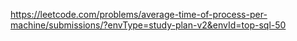 https://leetcode.com/problems/average-time-of-process-per-machine/submissions/?envType=study-plan-v2&envId=top-sql-50